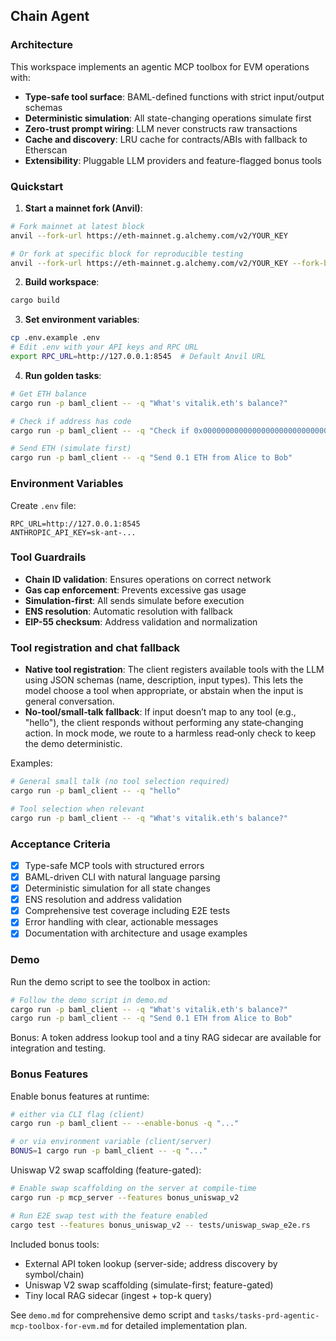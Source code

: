 ## Chain Agent

### Architecture

This workspace implements an agentic MCP toolbox for EVM operations with:
- **Type-safe tool surface**: BAML-defined functions with strict input/output schemas
- **Deterministic simulation**: All state-changing operations simulate first
- **Zero-trust prompt wiring**: LLM never constructs raw transactions
- **Cache and discovery**: LRU cache for contracts/ABIs with fallback to Etherscan
- **Extensibility**: Pluggable LLM providers and feature-flagged bonus tools

### Quickstart

1. **Start a mainnet fork (Anvil)**:
```bash
# Fork mainnet at latest block
anvil --fork-url https://eth-mainnet.g.alchemy.com/v2/YOUR_KEY

# Or fork at specific block for reproducible testing
anvil --fork-url https://eth-mainnet.g.alchemy.com/v2/YOUR_KEY --fork-block-number 19000000
```

2. **Build workspace**:
```bash
cargo build
```

3. **Set environment variables**:
```bash
cp .env.example .env
# Edit .env with your API keys and RPC URL
export RPC_URL=http://127.0.0.1:8545  # Default Anvil URL
```

4. **Run golden tasks**:
```bash
# Get ETH balance
cargo run -p baml_client -- -q "What's vitalik.eth's balance?"

# Check if address has code  
cargo run -p baml_client -- -q "Check if 0x0000000000000000000000000000000000000000 has deployed code"

# Send ETH (simulate first)
cargo run -p baml_client -- -q "Send 0.1 ETH from Alice to Bob"
```

### Environment Variables

Create `.env` file:
```
RPC_URL=http://127.0.0.1:8545
ANTHROPIC_API_KEY=sk-ant-...
```

### Tool Guardrails

- **Chain ID validation**: Ensures operations on correct network
- **Gas cap enforcement**: Prevents excessive gas usage
- **Simulation-first**: All sends simulate before execution
- **ENS resolution**: Automatic resolution with fallback
- **EIP-55 checksum**: Address validation and normalization

### Tool registration and chat fallback

- **Native tool registration**: The client registers available tools with the LLM using JSON schemas (name, description, input types). This lets the model choose a tool when appropriate, or abstain when the input is general conversation.
- **No‑tool/small‑talk fallback**: If input doesn’t map to any tool (e.g., "hello"), the client responds without performing any state‑changing action. In mock mode, we route to a harmless read‑only check to keep the demo deterministic.

Examples:
```bash
# General small talk (no tool selection required)
cargo run -p baml_client -- -q "hello"

# Tool selection when relevant
cargo run -p baml_client -- -q "What's vitalik.eth's balance?"
```

### Acceptance Criteria

- [x] Type-safe MCP tools with structured errors
- [x] BAML-driven CLI with natural language parsing
- [x] Deterministic simulation for all state changes
- [x] ENS resolution and address validation
- [x] Comprehensive test coverage including E2E tests
- [x] Error handling with clear, actionable messages
- [x] Documentation with architecture and usage examples

### Demo

Run the demo script to see the toolbox in action:
```bash
# Follow the demo script in demo.md
cargo run -p baml_client -- -q "What's vitalik.eth's balance?"
cargo run -p baml_client -- -q "Send 0.1 ETH from Alice to Bob"
```

Bonus: A token address lookup tool and a tiny RAG sidecar are available for integration and testing.

### Bonus Features

Enable bonus features at runtime:
```bash
# either via CLI flag (client)
cargo run -p baml_client -- --enable-bonus -q "..."

# or via environment variable (client/server)
BONUS=1 cargo run -p baml_client -- -q "..."
```

Uniswap V2 swap scaffolding (feature-gated):
```bash
# Enable swap scaffolding on the server at compile-time
cargo run -p mcp_server --features bonus_uniswap_v2

# Run E2E swap test with the feature enabled
cargo test --features bonus_uniswap_v2 -- tests/uniswap_swap_e2e.rs
```

Included bonus tools:
- External API token lookup (server-side; address discovery by symbol/chain)
- Uniswap V2 swap scaffolding (simulate-first; feature-gated)
- Tiny local RAG sidecar (ingest + top-k query)

See `demo.md` for comprehensive demo script and `tasks/tasks-prd-agentic-mcp-toolbox-for-evm.md` for detailed implementation plan.

